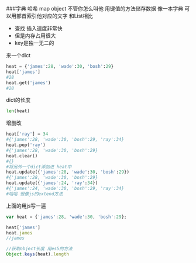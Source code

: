 ###字典 哈希 map  object 不管你怎么叫他
用键值的方法储存数据 像一本字典 可以用部首索引他对应的文字 和List相比 
* 查找 插入速度非常快
* 但是内存占用很大 
* key是独一无二的

来一个dict
```python
heat = {'james':28, 'wade':30, 'bosh':29}
heat['james']
#28
heat.get('james')
#28
```
dict的长度
```python
len(heat)
```
增删改
```python
heat['ray'] = 34
#{'james':28, 'wade':30, 'bosh':29, 'ray':34}
heat.pop('ray')
#{'james':28, 'wade':30, 'bosh':29}
heat.clear()
#{}
#将另外一个dict添加进 heat中
heat.update({'james':28, 'wade':30, 'bosh':29})
#{'james':28, 'wade':30, 'bosh':29}
heat.update({'james':24, 'ray':34})
#{'james':24, 'wade':30, 'bosh':29, 'ray':34}
#哈哈 很像js的extend方法
```

上面的用js写一遍

```js
var heat = {'james':28, 'wade':30, 'bosh':29};

heat['james']
heat.james
//james

//获取object长度 用es5的方法
Object.keys(heat).length
```
